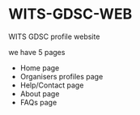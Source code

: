 # WITS-GDSC-WEB
WITS GDSC profile website 

we have 5 pages
- Home page
- Organisers profiles page
- Help/Contact page
- About page
- FAQs page
